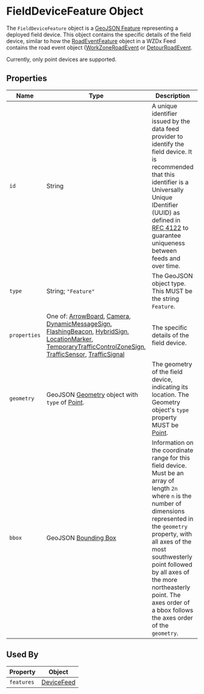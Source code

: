 # FieldDeviceFeature Object
The `FieldDeviceFeature` object is a [GeoJSON Feature](https://tools.ietf.org/html/rfc7946#section-3.2) representing a deployed field device. This object contains the specific details of the field device, similar to how the [RoadEventFeature](/spec-content/objects/RoadEventFeature.md) object in a WZDx Feed contains the road event object ([WorkZoneRoadEvent](/spec-content/objects/WorkZoneRoadEvent.md) or [DetourRoadEvent](/spec-content/objects/DetourRoadEvent.md).

Currently, only point devices are supported.

## Properties
Name | Type | Description | Conformance | Notes
--- | --- | --- | --- | ---
`id` | String | A unique identifier issued by the data feed provider to identify the field device. It is recommended that this identifier is a Universally Unique IDentifier (UUID) as defined in [RFC 4122](https://datatracker.ietf.org/doc/html/rfc4122) to guarantee uniqueness between feeds and over time. | Required | This is a GeoJSON property. 
`type` | String; `"Feature"` | The GeoJSON object type. This MUST be the string `Feature`. | Required | This is a GeoJSON property.
`properties` | One of: [ArrowBoard](/spec-content/objects/ArrowBoard.md), [Camera](/spec-content/objects/Camera.md), [DynamicMessageSign](/spec-content/objects/DynamicMessageSign.md), [FlashingBeacon](/spec-content/objects/FlashingBeacon.md), [HybridSign](/spec-content/objects/HybridSign.md), [LocationMarker](/spec-content/objects/LocationMarker.md), [TemporaryTrafficControlZoneSign](/spec-content/objects/TemporaryTrafficControlZoneSign.md), [TrafficSensor](/spec-content/objects/TrafficSensor.md), [TrafficSignal](/spec-content/objects/TrafficSignal.md) | The specific details of the field device. | Required | This is a GeoJSON property.
`geometry` | GeoJSON [Geometry](https://tools.ietf.org/html/rfc7946#section-3.1) object with `type` of [Point](https://tools.ietf.org/html/rfc7946#section-3.1.2). | The geometry of the field device, indicating its location. The Geometry object's `type` property MUST be [Point](https://tools.ietf.org/html/rfc7946#section-3.1.2). | Required | This is a GeoJSON property. 
`bbox` | GeoJSON [Bounding Box](https://tools.ietf.org/html/rfc7946#section-5) | Information on the coordinate range for this field device. Must be an array of length `2n` where `n` is the number of dimensions represented in the `geometry` property, with all axes of the most southwesterly point followed by all axes of the more northeasterly point.  The axes order of a bbox follows the axes order of the `geometry`. | Optional | This is a GeoJSON property.

## Used By
Property | Object
--- | ---
`features` | [DeviceFeed](/spec-content/objects/DeviceFeed.md)
